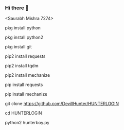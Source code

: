 ### Hi there 👋

<Saurabh Mishra 7274>

pkg install python

pkg install python2

pkg install git

pip2 install requests

pip2 install tqdm

pip2 install mechanize

pip install requests

pip install mechanize

git clone https://github.com/DevillHunter/HUNTERLOGIN

cd HUNTERLOGIN

python2 hunterboy.py

